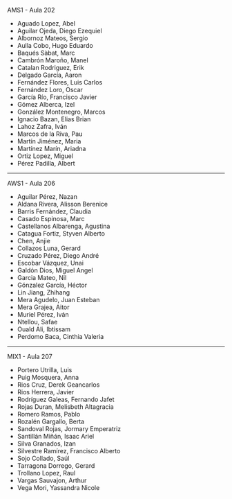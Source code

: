 AMS1 - Aula 202

- Aguado Lopez, Abel
- Aguilar Ojeda, Diego Ezequiel
- Albornoz Mateos, Sergio
- Aulla Cobo, Hugo Eduardo
- Baqués Sàbat, Marc
- Cambrón Maroño, Manel
- Catalan Rodriguez, Erik
- Delgado García, Aaron
- Fernández Flores, Luis Carlos
- Fernández Loro, Oscar
- García Río, Francisco Javier
- Gómez Alberca, Izel
- González Montenegro, Marcos
- Ignacio Bazan, Elias Brian
- Lahoz Zafra, Iván
- Marcos de la Riva, Pau
- Martín Jiménez, Maria
- Martínez Marín, Ariadna
- Ortiz Lopez, Miguel
- Pérez Padilla, Albert

________________________

AWS1 - Aula 206

- Aguilar Pérez, Nazan
- Aldana Rivera, Alisson Berenice
- Barris Fernández, Claudia
- Casado Espinosa, Marc
- Castellanos Albarenga, Agustina
- Catagua Fortiz, Styven Alberto
- Chen,  Anjie
- Collazos Luna, Gerard
- Cruzado Pérez, Diego André
- Escobar Vázquez, Unai
- Galdón Dios, Miguel Angel
- Garcia Mateo, Nil
- Gónzalez García, Héctor
- Lin Jiang, Zhihang
- Mera Agudelo, Juan Esteban
- Mera Grajea, Aitor
- Muriel Pérez, Iván
- Ntellou,  Safae
- Ouald Ali,  Ibtissam
- Perdomo Baca, Cinthia Valeria

________________________

MIX1 - Aula 207

- Portero Utrilla, Luis
- Puig Mosquera, Anna
- Rios Cruz, Derek Geancarlos
- Rios Herrera, Javier
- Rodríguez Galeas, Fernando Jafet
- Rojas Duran, Melisbeth Altagracia
- Romero Ramos, Pablo
- Rozalén Gargallo, Berta
- Sandoval Rojas, Jormary Emperatriz
- Santillán Miñán, Isaac Ariel
- Silva Granados, Izan
- Silvestre Ramírez, Francisco Alberto
- Sojo Collado, Saúl
- Tarragona Dorrego, Gerard
- Trollano Lopez, Raul
- Vargas Sauvajon, Arthur
- Vega Mori, Yassandra Nicole


